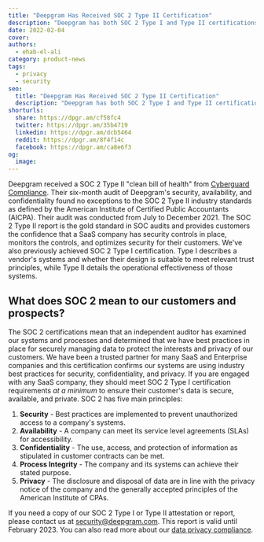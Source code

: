 ```yaml
---
title: "Deepgram Has Received SOC 2 Type II Certification"
description: "Deepgram has both SOC 2 Type I and Type II certifications, as defined by the American Institute of Certified Public Accountants (AICPA)."
date: 2022-02-04
cover: 
authors:
  - ehab-el-ali
category: product-news
tags:
  - privacy
  - security
seo:
  title: "Deepgram Has Received SOC 2 Type II Certification"
  description: "Deepgram has both SOC 2 Type I and Type II certifications, as defined by the American Institute of Certified Public Accountants (AICPA)."
shorturls:
  share: https://dpgr.am/cf58fc4
  twitter: https://dpgr.am/35b4719
  linkedin: https://dpgr.am/dcb5464
  reddit: https://dpgr.am/8f4f14c
  facebook: https://dpgr.am/ca8e6f3
og:
  image: 
---
```


Deepgram received a SOC 2 Type II "clean bill of health" from [Cyberguard Compliance](https://www.cgcompliance.com/). Their six-month audit of Deepgram's security, availability, and confidentiality found no exceptions to the SOC 2 Type II industry standards as defined by the American Institute of Certified Public Accountants (AICPA). Their audit was conducted from July to December 2021. The SOC 2 Type II report is the gold standard in SOC audits and provides customers the confidence that a SaaS company has security controls in place, monitors the controls, and optimizes security for their customers. We've also previously achieved SOC 2 Type I certification. Type I describes a vendor's systems and whether their design is suitable to meet relevant trust principles, while Type II details the operational effectiveness of those systems.

<whitepaperpromo whitepaper="latest"></whitepaperpromo>



## What does SOC 2 mean to our customers and prospects?  

The SOC 2 certifications mean that an independent auditor has examined our systems and processes and determined that we have best practices in place for securely managing data to protect the interests and privacy of our customers. We have been a trusted partner for many SaaS and Enterprise companies and this certification confirms our systems are using industry best practices for security, confidentiality, and privacy. If you are engaged with any SaaS company, they should meet SOC 2 Type I certification requirements _at a minimum_ to ensure their customer's data is secure, available, and private. SOC 2 has five main principles:

1.  **Security** - Best practices are implemented to prevent unauthorized access to a company's systems.
2.  **Availability** - A company can meet its service level agreements (SLAs) for accessibility.
3.  **Confidentiality** - The use, access, and protection of information as stipulated in customer contracts can be met.
4.  **Process Integrity** - The company and its systems can achieve their stated purpose.
5.  **Privacy** - The disclosure and disposal of data are in line with the privacy notice of the company and the generally accepted principles of the American Institute of CPAs.

If you need a copy of our SOC 2 Type I or Type II attestation or report, please contact us at [security@deepgram.com](mailto:deepgram.comnull). This report is valid until February 2023\. You can also read more about our [data privacy compliance](https://developers.deepgram.com/documentation/security/data-privacy/).
